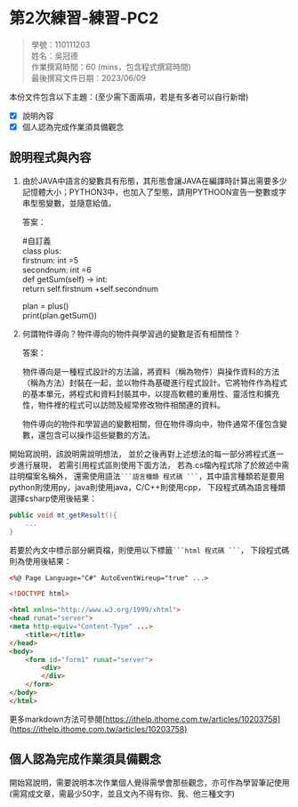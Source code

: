 # 第2次練習-練習-PC2
>
>學號：110111203
><br />
>姓名：吳冠德
><br />
>作業撰寫時間：60 (mins，包含程式撰寫時間)
><br />
>最後撰寫文件日期：2023/06/09
>

本份文件包含以下主題：(至少需下面兩項，若是有多者可以自行新增)
- [x] 說明內容
- [x] 個人認為完成作業須具備觀念

## 說明程式與內容

1. 由於JAVA中語言的變數具有形態，其形態會讓JAVA在編譯時計算出需要多少記憶體大小；PYTHON3中，也加入了型態，請用PYTHOON宣告一整數或字串型態變數，並隨意給值。

   答案：

    #自訂義<br>
    class  plus:<br>
        firstnum: int =5<br>
        secondnum: int =6<br>
    def getSum(self) -> int:<br>
        return self.firstnum +self.secondnum<br>

    plan = plus()<br>
    print(plan.getSum())<br>

2. 何謂物件導向？物件導向的物件與學習過的變數是否有相關性？

    答案：

    物件導向是一種程式設計的方法論，將資料（稱為物件）與操作資料的方法（稱為方法）封裝在一起，並以物件為基礎進行程式設計。它將物件作為程式的基本單元，將程式和資料封裝其中，以提高軟體的重用性、靈活性和擴充性，物件裡的程式可以訪問及經常修改物件相關連的資料。
    
    物件導向的物件和學習過的變數相關，但在物件導向中，物件通常不僅包含變數，還包含可以操作這些變數的方法。

開始寫說明，該說明需說明想法，
並於之後再對上述想法的每一部分將程式進一步進行展現，
若需引用程式區則使用下面方法，
若為.cs檔內程式除了於敘述中需註明檔案名稱外，
還需使用語法` ```語言種類 程式碼 ``` `，其中語言種類若是要用python則使用py，java則使用java，C/C++則使用cpp，
下段程式碼為語言種類選擇csharp使用後結果：

```csharp
public void mt_getResult(){
    ...
}
```

若要於內文中標示部分網頁檔，則使用以下標籤` ```html 程式碼 ``` `，
下段程式碼則為使用後結果：

```html
<%@ Page Language="C#" AutoEventWireup="true" ...>

<!DOCTYPE html>

<html xmlns="http://www.w3.org/1999/xhtml">
<head runat="server">
<meta http-equiv="Content-Type" ...>
    <title></title>
</head>
<body>
    <form id="form1" runat="server">
        <div>
        </div>
    </form>
</body>
</html>
```
更多markdown方法可參閱[https://ithelp.ithome.com.tw/articles/10203758](https://ithelp.ithome.com.tw/articles/10203758)

## 個人認為完成作業須具備觀念

開始寫說明，需要說明本次作業個人覺得需學會那些觀念，亦可作為學習筆記使用 (需寫成文章，需最少50字，並且文內不得有你、我、他三種文字)